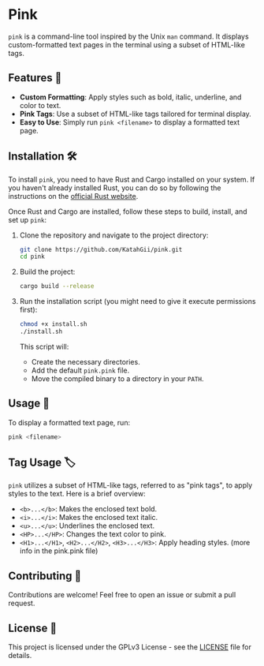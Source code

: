 # Pink

`pink` is a command-line tool inspired by the Unix `man` command. It displays custom-formatted text pages in the terminal using a subset of HTML-like tags.

## Features 🎨

- **Custom Formatting**: Apply styles such as bold, italic, underline, and color to text.
- **Pink Tags**: Use a subset of HTML-like tags tailored for terminal display.
- **Easy to Use**: Simply run `pink <filename>` to display a formatted text page.

## Installation 🛠️

To install `pink`, you need to have Rust and Cargo installed on your system. If you haven't already installed Rust, you can do so by following the instructions on the [official Rust website](https://www.rust-lang.org/tools/install).

Once Rust and Cargo are installed, follow these steps to build, install, and set up `pink`:

1. Clone the repository and navigate to the project directory:
   ```sh
   git clone https://github.com/KatahGii/pink.git
   cd pink
   ```

2. Build the project:
   ```sh
   cargo build --release
   ```

3. Run the installation script (you might need to give it execute permissions first):
   ```sh
   chmod +x install.sh
   ./install.sh
   ```

   This script will:
   - Create the necessary directories.
   - Add the default `pink.pink` file.
   - Move the compiled binary to a directory in your `PATH`.

## Usage 🚀

To display a formatted text page, run:

```sh
pink <filename>
```

## Tag Usage 🏷️

`pink` utilizes a subset of HTML-like tags, referred to as "pink tags", to apply styles to the text. Here is a brief overview:

- `<b>...</b>`: Makes the enclosed text bold.
- `<i>...</i>`: Makes the enclosed text italic.
- `<u>...</u>`: Underlines the enclosed text.
- `<HP>...</HP>`: Changes the text color to pink.
- `<H1>...</H1>`, `<H2>...</H2>`, `<H3>...</H3>`: Apply heading styles. (more info in the pink.pink file)

## Contributing 👥

Contributions are welcome! Feel free to open an issue or submit a pull request.

## License 📜

This project is licensed under the GPLv3 License - see the [LICENSE](LICENSE) file for details.
